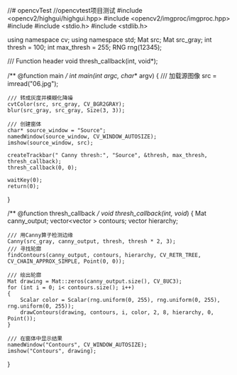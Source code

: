 //# opencvTest
//opencvtest项目测试
#include <opencv2/highgui/highgui.hpp>
#include <opencv2/imgproc/imgproc.hpp>
#include <iostream>
#include <stdio.h>
#include <stdlib.h>

using namespace cv;
using namespace std;
Mat src; Mat src_gray;
int thresh = 100;
int max_thresh = 255;
RNG rng(12345);

/// Function header
void thresh_callback(int, void*);

/** @function main */
int main(int argc, char** argv)
{
	/// 加载源图像
	src = imread("06.jpg");

	/// 转成灰度并模糊化降噪
	cvtColor(src, src_gray, CV_BGR2GRAY);
	blur(src_gray, src_gray, Size(3, 3));

	/// 创建窗体
	char* source_window = "Source";
	namedWindow(source_window, CV_WINDOW_AUTOSIZE);
	imshow(source_window, src);

	createTrackbar(" Canny thresh:", "Source", &thresh, max_thresh, thresh_callback);
	thresh_callback(0, 0);

	waitKey(0);
	return(0);
}

/** @function thresh_callback */
void thresh_callback(int, void*)
{
	Mat canny_output;
	vector<vector<Point> > contours;
	vector<Vec4i> hierarchy;

	/// 用Canny算子检测边缘
	Canny(src_gray, canny_output, thresh, thresh * 2, 3);
	/// 寻找轮廓
	findContours(canny_output, contours, hierarchy, CV_RETR_TREE, CV_CHAIN_APPROX_SIMPLE, Point(0, 0));

	/// 绘出轮廓
	Mat drawing = Mat::zeros(canny_output.size(), CV_8UC3);
	for (int i = 0; i< contours.size(); i++)
	{
		Scalar color = Scalar(rng.uniform(0, 255), rng.uniform(0, 255), rng.uniform(0, 255));
		drawContours(drawing, contours, i, color, 2, 8, hierarchy, 0, Point());
	}

	/// 在窗体中显示结果
	namedWindow("Contours", CV_WINDOW_AUTOSIZE);
	imshow("Contours", drawing);
}

